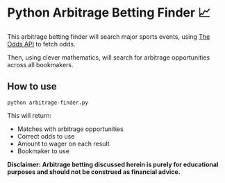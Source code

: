 # Python Arbitrage Betting Finder :chart_with_upwards_trend:

This arbitrage betting finder will search major sports events, using [The Odds API](https://the-odds-api.com) to fetch odds.

Then, using clever mathematics, will search for arbitrage opportunities across all bookmakers.

## How to use

```
python arbitrage-finder.py
```

This will return:
- Matches with arbitrage opportunities
- Correct odds to use
- Amount to wager on each result
- Bookmaker to use

**Disclaimer: Arbitrage betting discussed herein is purely for educational purposes and should not be construed as financial advice.**

